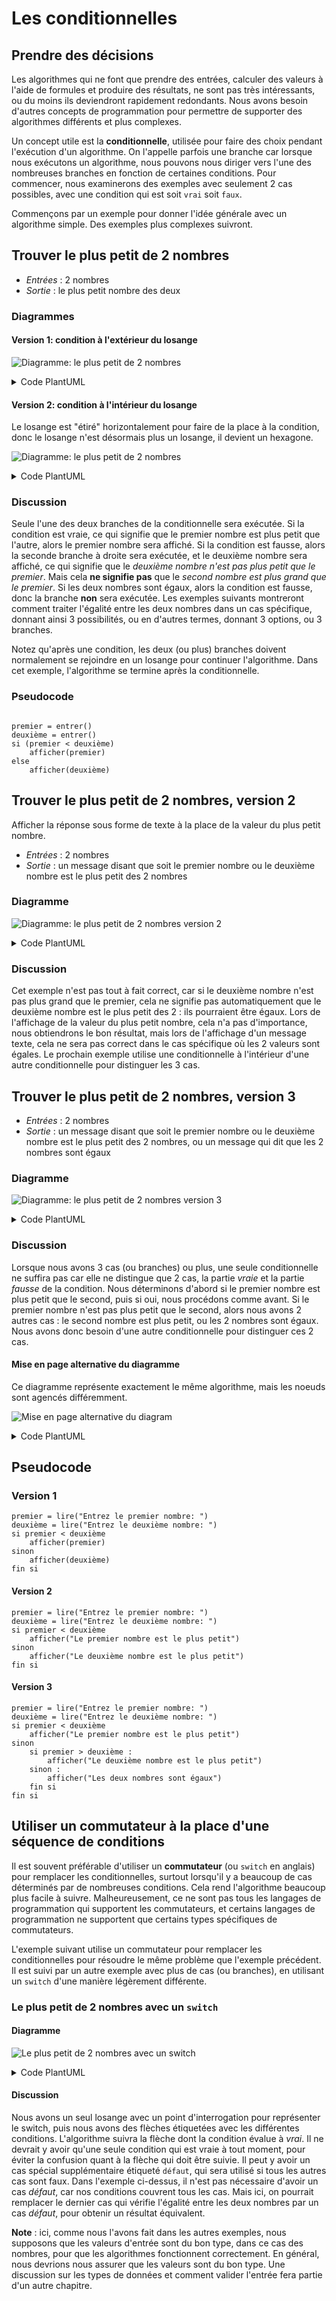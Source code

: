 # Les conditionnelles

## Prendre des décisions

Les algorithmes qui ne font que prendre des entrées, calculer des valeurs
à l'aide de formules et produire des résultats, ne sont pas
très intéressants, ou du moins ils deviendront rapidement redondants. Nous avons
besoin d'autres concepts de programmation pour permettre de supporter des
algorithmes
différents et plus complexes.

Un concept utile est la **conditionnelle**, utilisée pour faire des choix
pendant l'exécution d'un algorithme. On l'appelle parfois une branche car
lorsque nous exécutons un algorithme, nous pouvons nous diriger vers l'une des
nombreuses branches en fonction de certaines conditions. Pour commencer, nous
examinerons des exemples avec seulement 2 cas possibles, avec une condition qui
est soit `vrai` soit `faux`.

Commençons par un exemple pour donner l'idée générale avec un algorithme
simple. Des exemples plus complexes suivront.

## Trouver le plus petit de 2 nombres

- *Entrées* : 2 nombres
- *Sortie* : le plus petit nombre des deux

### Diagrammes

#### Version 1: condition à l'extérieur du losange

![Diagramme: le plus petit de 2 nombres](https://cdn-0.plantuml.com/plantuml/png/VP11JWCn34NtEOMNCr8tR5YqI7J51JY1cVbfBHAdYXs4E17tu6ACKY1Yqx_qj__xyj6SgxUSWhsANhXofXMHM_Adelui7w2x-z2tmXxg5PKk5LbG3t-35UrTlZup3Y6cmYvw8YqEgd8wUw1D2PIAiPv0CAUcXFnIMPSpClIwCvMs6Q2bw2ekHHKfOGxGzHeN9D8qav-XDFsqe8U1fyUv1-qvHjcIHzK-xXa9iTEwJ2Znu15iU6-L1JkAB1MqO97k_7O9I0QQJBJeJF-fez3WZbTqzRlTJNxaPdQhm7OKWtcvX2DqRJbz0m00)

<details>
<summary>Code PlantUML</summary>

```plantuml
@startuml
skinparam defaultFontSize 16
start
:entrer premier;
:entrer deuxième;
floating note right
    le losange est un embranchement
    (ou une conditionnelle)
end note 
if () then (premier < deuxième ?)
    :afficher premier;
    note left
        si la condition est
        vraie, faire ceci
    end note
else (sinon) 
    :afficher deuxième;
    note right
        sinon, si la condition est
        fausse, faire ceci
    end note
endif
stop
@enduml
```

</details>

#### Version 2: condition à l'intérieur du losange

Le losange est "étiré" horizontalement pour faire de la place à la condition,
donc le losange n'est désormais plus un losange, il devient un hexagone.

![Diagramme: le plus petit de 2 nombres](https://cdn-0.plantuml.com/plantuml/png/NP0nJWGn34NxdE9tp9Oq5Bj8RCK5E46O_CnO9FOeSIJ4YU0SUp74W615Qpq_FVlSFJOVjOJ-8hh55YiISnp57qtzITw8sxkmK-58zSQ6hR4As-bta3XUvV9UUGgvM7JH1MfED5bM3m1WYet3SVbOOc6bEYhT6r4YPjCaBgROsHIren1g70dfXlMvHPtNVIrGqxSyICRqquBxlmWy7E0h5PCDEUp6OynPvlMwdQKJavh-8wwFeIR9eRjjuKnDNs_w1000)

<details>
<summary>Code PlantUML</summary>

```plantuml
@startuml
skinparam defaultFontSize 16
start
:entrer premier;
:entrer deuxième;
floating note right
    on peut également mettre la condition 
    dans le noeud d'embranchement
end note 
if (premier < deuxième ?) then (oui)
    :afficher premier;
else (non)
    :afficher deuxième;
endif
stop
@enduml
```

</details>

### Discussion

Seule l'une des deux branches de la conditionnelle sera exécutée. Si la
condition est vraie, ce qui signifie que le premier nombre est plus petit que
l'autre, alors le premier nombre sera affiché. Si la condition est fausse, alors
la seconde branche à droite sera exécutée, et le deuxième nombre sera affiché,
ce qui signifie que le *deuxième nombre n'est pas plus petit que le premier*.
Mais cela **ne signifie pas** que le *second nombre est plus grand que le
premier*. Si les deux nombres sont égaux, alors la condition est fausse, donc la
branche **non** sera exécutée. Les exemples suivants montreront comment traiter
l'égalité entre les deux nombres dans un cas spécifique, donnant ainsi 3
possibilités, ou en d'autres termes, donnant 3 options, ou 3 branches.

Notez qu'après une condition, les deux (ou plus) branches doivent normalement se
rejoindre en un losange pour continuer l'algorithme. Dans cet exemple,
l'algorithme se termine après la conditionnelle.

### Pseudocode

```pseudocode

premier = entrer()
deuxième = entrer()
si (premier < deuxième)
    afficher(premier)
else
    afficher(deuxième)
```

## Trouver le plus petit de 2 nombres, version 2

Afficher la réponse sous forme de texte à la place de la valeur du plus petit
nombre.

- *Entrées* : 2 nombres
- *Sortie* : un message disant que soit le premier nombre ou le deuxième nombre
  est le plus petit des 2 nombres

### Diagramme

![Diagramme: le plus petit de 2 nombres version 2](https://cdn-0.plantuml.com/plantuml/png/VOynJWGn34NxdE9hgzcIXc87YQcew3X1O7uq5eaJEOw4E17tu6AC430Dsixoz_FNMxf7yr5owA-YBLeiM9dYoFvGrP_adRYv3TzNuK9rew4PYz3clyNAyIQV7uLpa8Jf9yVT4ToVuHiLKnro3W1mYId9oqR3wP7uHRIMPoFO7PbeUNGqklXf3ioTcBJgF_nHTFM3hf9sbzh2ii-xzHS0)

<details>
<summary>Code PlantUML</summary>

```plantuml
@startuml
skinparam defaultFontSize 16
start
:entrer premier;
:entrer deuxième;
if (premier < deuxième?) then (oui)
    :afficher "Le premier nombre est le plus petit";
else (non)
    :afficher "Le deuxième nombre est le plus petit";
endif
stop
@enduml
```

</details>

### Discussion

Cet exemple n'est pas tout à fait correct, car si le deuxième nombre n'est pas
plus grand que le premier, cela ne signifie pas automatiquement que le deuxième
nombre est le plus petit des 2 : ils pourraient être égaux. Lors de l'affichage
de la valeur du plus petit nombre, cela n'a pas d'importance, nous obtiendrons
le bon résultat, mais lors de l'affichage d'un message texte, cela ne sera pas
correct dans le cas spécifique où les 2 valeurs sont égales. Le prochain exemple
utilise une conditionnelle à l'intérieur d'une autre conditionnelle pour
distinguer les 3 cas.

## Trouver le plus petit de 2 nombres, version 3

- *Entrées* : 2 nombres
- *Sortie* : un message disant que soit le premier nombre ou le deuxième nombre
  est le plus petit des 2 nombres, ou un message qui dit que les 2 nombres sont
  égaux

### Diagramme

![Diagramme: le plus petit de 2 nombres version 3](https://cdn-0.plantuml.com/plantuml/png/VOqnJWCn44Lxd-8hrQQaeSWYI4L5nmaCEoOZxB7b6KiH9u9pv69Okmaf5fZ2icQUtjkh-MejHQVlBCLNdp1Hy2tQOnPxvW_2pQsRARSZiKeLfL9YgkFFOg9svDDdej5nmB257KWmd3dSNG4yR1twx7m8_7henyqJuG9AJY-LG6g8VHkRef2nRKP7KGaOb2NBelYjTBykhMjNv9yU-ipD9Vc7IsVPsQFGB8RJrvjlnuj29WvkUTLoSVl-Rob-0m00)

<details>
<summary>Code PlantUML</summary>

```plantuml
@startuml
skinparam defaultFontSize 16
start
:entrer premier;
:entrer deuxième;
if () then (premier < deuxième ?)
    :afficher "Le premier nombre est le plus petit";
else  (sinon)
    if () then (premier > deuxième ?)
        :afficher "Le deuxième nombre est le plus petit";
    else (sinon)
        :afficher "Les deux nombres sont égaux";
    endif
endif
stop
@enduml
```

</details>

### Discussion

Lorsque nous avons 3 cas (ou branches) ou plus, une seule conditionnelle ne
suffira pas car elle ne distingue que 2 cas, la partie _vraie_ et la partie
_fausse_ de la condition. Nous déterminons d'abord si le premier nombre est plus
petit que le second, puis si oui, nous procédons comme avant. Si le premier
nombre n'est pas plus petit que le second, alors nous avons 2 autres cas : le
second nombre est plus petit, ou les 2 nombres sont égaux. Nous avons donc
besoin d'une autre conditionnelle pour distinguer ces 2 cas.

#### Mise en page alternative du diagramme

Ce diagramme représente exactement le même algorithme, mais les noeuds sont
agencés différemment.

![Mise en page alternative du diagram](https://cdn-0.plantuml.com/plantuml/png/bOsnIaD144Nx_OfhghpInY9FD9KWs0dsQzviChWxkypCGl2Bz3loOyP7D88Ws0ttphbdRHxLUyd1NbXQr5WmKOez-rqLV-HNmkLLk6WQjoMY6psHEczYla-e4bOahgHeIeL9n-zWehxdmrkXCN32yjJZ-bpWTe3lIB2idOS00AkO4czsf5Wy4BuOgULP2MIEV4npDpHoziKObb9b06KZ_BJS_CDo_lp3CnjcsUy5coTEjC6gE0xlszZtdw1Cd89vRM5zl7l97m00)

<details>
<summary>Code PlantUML</summary>

```plantuml
@startuml
skinparam defaultFontSize 16
!pragma useVerticalIf on
:entrer premier;
:entrer deuxième;
if (premier < deuxième ?) then (oui)
    :afficher "Le premier nombre est le plus petit";
(non) else if (premier > deuxième ?) then (oui)
    :afficher "Le deuxième nombre est le plus petit";
else (non)
    :afficher "Les deux nombres sont égaux";
endif
stop
@enduml
```

</details>

## Pseudocode

### Version 1

```pseudocode
premier = lire("Entrez le premier nombre: ")
deuxième = lire("Entrez le deuxième nombre: ")
si premier < deuxième
    afficher(premier)
sinon
    afficher(deuxième)
fin si
```

#### Version 2

```pseudocode
premier = lire("Entrez le premier nombre: ")
deuxième = lire("Entrez le deuxième nombre: ")
si premier < deuxième
    afficher("Le premier nombre est le plus petit")
sinon
    afficher("Le deuxième nombre est le plus petit")
fin si
```

#### Version 3

```pseudocode
premier = lire("Entrez le premier nombre: ")
deuxième = lire("Entrez le deuxième nombre: ")
si premier < deuxième
    afficher("Le premier nombre est le plus petit")
sinon
    si premier > deuxième :
        afficher("Le deuxième nombre est le plus petit")
    sinon :
        afficher("Les deux nombres sont égaux")
    fin si
fin si
```

## Utiliser un commutateur à la place d'une séquence de conditions

Il est souvent préférable d'utiliser un **commutateur** (ou `switch` en anglais)
pour remplacer les
conditionnelles, surtout lorsqu'il y a beaucoup de cas déterminés par de
nombreuses conditions. Cela rend l'algorithme beaucoup plus facile à suivre.
Malheureusement, ce ne sont pas tous les langages de programmation qui
supportent les commutateurs, et certains langages de programmation ne supportent
que certains types spécifiques de commutateurs.

L'exemple suivant utilise un commutateur pour remplacer les conditionnelles pour
résoudre le même problème que l'exemple précédent. Il est suivi par un autre
exemple avec plus de cas (ou branches), en utilisant un `switch` d'une manière
légèrement différente.

### Le plus petit de 2 nombres avec un `switch`

#### Diagramme

![Le plus petit de 2 nombres avec un `switch`](https://cdn-0.plantuml.com/plantuml/png/XT0zJiGm40NWVaxnjDLkIKEn0JOL5HqdCCc4MDYEvHcBY1F1EN8nhFmG2P1sEiyyVyMhHKtIx1t9cmtH9EFHScUoqySXwBFzODpSqfoYCmTDd10JUykf-bcqd4SxVNgkIDwjDZsEbnEeCS8uhcdSxJ5SJeGoPzDrjkdByV346uim-9V4O56uidLP45cj7gfLn39R_k4N_4VUxzVj3RtVF_r7odnUEO6KhZ1zlPey5eb3kzH0eaEakhnBmzy0)

<details>
<summary>Code PlantUML</summary>

```plantuml
@startuml
skinparam defaultFontSize 16
start
:entrer premier;
:entrer deuxième;
switch (?) 
case (premier < deuxième ?)
    :afficher "Le premier nombre est le plus petit";
case (       premier > deuxième ?)
     :afficher "Le deuxième nombre est le plus petit";
case (premier = deuxième)
     :afficher "Les deux nombres sont égaux";
endswitch
stop
@enduml
```

</details>

#### Discussion

Nous avons un seul losange avec un point d'interrogation pour représenter le
switch, puis nous avons des flèches étiquetées avec les différentes conditions.
L'algorithme suivra la flèche dont la condition évalue à _vrai_. Il ne devrait y
avoir qu'une seule condition qui est vraie à tout moment, pour éviter la
confusion quant à la flèche qui doit être suivie. Il peut y avoir un cas spécial
supplémentaire étiqueté `défaut`, qui sera utilisé si tous les autres cas sont
faux. Dans l'exemple ci-dessus, il n'est pas nécessaire d'avoir un cas _défaut_,
car nos conditions couvrent tous les cas. Mais ici, on pourrait remplacer le
dernier cas qui vérifie l'égalité entre les deux nombres par un cas _défaut_,
pour obtenir un résultat équivalent.

**Note** : ici, comme nous l'avons fait dans les autres exemples, nous supposons
que les valeurs d'entrée sont du bon type, dans ce cas des nombres, pour que
les algorithmes fonctionnent correctement. En général, nous devrions nous
assurer que les valeurs sont du bon type. Une discussion sur les types de
données et comment valider l'entrée fera partie d'un autre chapitre.
